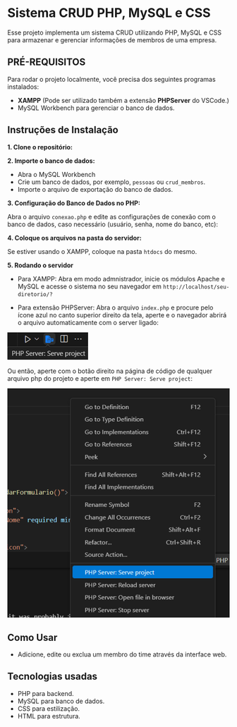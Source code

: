# Sistema CRUD PHP, MySQL e CSS

Esse projeto implementa um sistema CRUD utilizando PHP, MySQL e CSS para armazenar e gerenciar informações de membros de uma empresa.

## PRÉ-REQUISITOS

Para rodar o projeto localmente, você precisa dos seguintes programas instalados: 

- **XAMPP** (Pode ser utilizado também a extensão **PHPServer** do VSCode.)
- MySQL Workbench para gerenciar o banco de dados.

## Instruções de Instalação

**1. Clone o repositório:**


**2. Importe o banco de dados:**

- Abra o MySQL Workbench
- Crie um banco de dados, por exemplo, `pessoas` ou `crud_membros`.
- Importe o arquivo de exportação do banco de dados.

**3. Configuração do Banco de Dados no PHP:**

Abra o arquivo `conexao.php` e edite as configurações de conexão com o banco de dados, caso necessário (usuário, senha, nome do banco, etc):


**4. Coloque os arquivos na pasta do servidor:**

Se estiver usando o XAMPP, coloque na pasta `htdocs` do mesmo.

**5. Rodando o servidor**

- Para XAMPP: Abra em modo admnistrador, inicie os módulos Apache e MySQL e acesse o sistema no seu navegador em `http://localhost/seu-diretorio/?`

- Para extensão PHPServer: Abra o arquivo `index.php` e procure pelo ícone azul no canto superior direito da tela, aperte e o navegador abrirá o arquivo automaticamente com o server ligado:

![alt text](imagens/phpserver.png)

Ou então, aperte com o botão direito na página de código de qualquer arquivo php do projeto e aperte em `PHP Server: Serve project`:

![alt text](imagens/phpserverbotaodireito.png)

## Como Usar

- Adicione, edite ou exclua um membro do time através da interface web.

## Tecnologias usadas

- PHP para backend.
- MySQL para banco de dados.
- CSS para estilização.
- HTML para estrutura.
